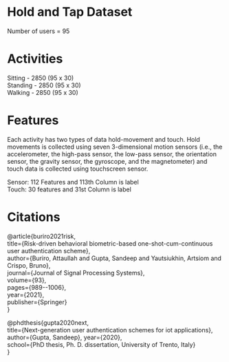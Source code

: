 # Hold and Tap Dataset

Number of users = 95

# Activities
Sitting - 2850 (95 x 30)   <br />
Standing - 2850 (95 x 30) <br />
Walking - 2850 (95 x 30)

# Features
Each activity has two types of data hold-movement and touch. Hold movements is collected using seven 3-dimensional motion sensors
(i.e., the accelerometer, the high-pass sensor, the low-pass sensor, the orientation sensor, the gravity sensor, the gyroscope, and the magnetometer) and touch data is collected using touchscreen sensor.

Sensor: 112 Features and 113th Column is label<br />
Touch: 30 features and 31st Column is label

# Citations
@article{buriro2021risk,<br />
  title={Risk-driven behavioral biometric-based one-shot-cum-continuous user authentication scheme},<br />
  author={Buriro, Attaullah and Gupta, Sandeep and Yautsiukhin, Artsiom and Crispo, Bruno},<br />
  journal={Journal of Signal Processing Systems},<br />
  volume={93},<br />
  pages={989--1006},<br />
  year={2021},<br />
  publisher={Springer}<br />
}

@phdthesis{gupta2020next, <br />
  title={Next-generation user authentication schemes for iot applications}, <br />
  author={Gupta, Sandeep}, year={2020}, <br />
  school={PhD thesis, Ph. D. dissertation, University of Trento, Italy} <br />
}
